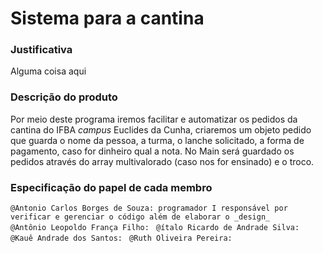 # Sistema para a cantina

### Justificativa
Alguma coisa aqui

### Descrição do produto
Por meio deste programa iremos facilitar e automatizar os pedidos da cantina do IFBA _campus_ Euclides da Cunha, criaremos um objeto pedido que guarda o nome da pessoa, a turma, o lanche solicitado, a forma de pagamento, caso for dinheiro qual a nota.
No Main será guardado os pedidos através do array multivalorado (caso nos for ensinado) e o troco.
### Especificação do papel de cada membro

`@Antonio Carlos Borges de Souza: programador I responsável por verificar e gerenciar o código além de elaborar o _design_`</br>
`@Antônio Leopoldo França Filho: `
`@ítalo Ricardo de Andrade Silva: `
`@Kauê Andrade dos Santos: `
`@Ruth Oliveira Pereira: `

